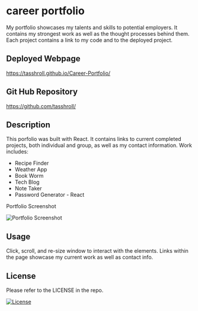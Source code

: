 # career portfolio
My portfolio showcases my talents and skills to potential employers.  It contains my strongest work as well as the thought processes behind them. Each project contains a link to my code and to the deployed project.

## Deployed Webpage

https://tasshroll.github.io/Career-Portfolio/

## Git Hub Repository
https://github.com/tasshroll/


## Description
This porfolio was built with React. It contains links to current completed projects, both individual and group, as well as my contact information. 
Work includes:

* Recipe Finder
* Weather App
* Book Worm
* Tech Blog
* Note Taker
* Password Generator - React

Portfolio Screenshot

![Portfolio Screenshot](Assets/images/career-portfolio.png)

## Usage
Click, scroll, and re-size window to interact with the elements. Links within the page showcase my current work as well as contact info.

## License
Please refer to the LICENSE in the repo.


[![License](https://img.shields.io/badge/License-n/a-n/a.svg)](n/a)

